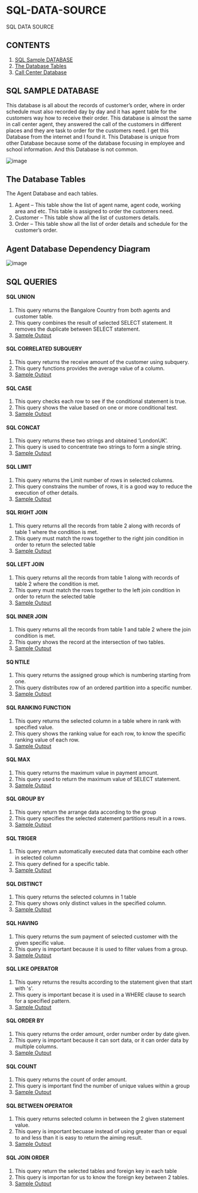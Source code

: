 # SQL-DATA-SOURCE
SQL DATA SOURCE 

## CONTENTS
 1. [SQL Sample DATABASE](https://github.com/jjati/SQL-DATA-SOURCE#sql-data-source)
 2. [The Database Tables]()
 3. [Call Center Database]()
 








## SQL SAMPLE DATABASE
This database is all about the records of customer’s order, where in order schedule must also recorded day by day and it has agent table for the customers way how to receive their order. This database is almost the same in call center agent, they answered the call of the customers in different places and they are task to order for the customers need. I get this Database from the internet and I found it. This Database is unique from other Database because some of the database focusing in employee and school information. And this Database is not common. 

![image](https://user-images.githubusercontent.com/73151103/103191378-c0b63300-48a2-11eb-9d14-e4a5d1787fca.png)

##  The Database Tables
 
 The Agent Database and each tables.
   1.  Agent – This table show the list of agent name, agent code, working area and etc. This table is assigned to order the customers need. 
   2.  Customer – This table show all the list of customers details.
   3.  Order – This table show all the list of order details and schedule for the customer’s order.
 
## Agent Database Dependency Diagram

![image](https://user-images.githubusercontent.com/73151103/103329207-c1c59c80-4a29-11eb-8bf6-723beb187618.png)

## SQL QUERIES

#### SQL UNION
  1. This query returns the Bangalore Country from both agents and customer table.
  2. This query combines the result of selected SELECT statement. It removes the duplicate
      between SELECT statement. 
  3. [Sample Output](/query.md)
#### SQL CORRELATED SUBQUERY
  1. This query returns the receive amount of the customer using subquery.
  2. This query functions provides the average value of a column.
  3. [Sample Output](/query.md) 
#### SQL CASE
  1. This query checks each row to see if the conditional statement is true.
  2. This query shows the value based on one or more conditional test.
  3. [Sample Output](/query.md) 
#### SQL CONCAT 
  1. This query returns these two strings and obtained ‘LondonUK’.
  2. This query is used to concentrate two strings to form a single string. 
  3. [Sample Output](/query.md)
#### SQL LIMIT 
  1. This query returns the Limit number of rows in selected columns.
  2. This query constrains the number of rows, it is a good way to reduce the execution of other details.
  3. [Sample Output](/query.md)
#### SQL RIGHT JOIN
  1. This query returns all the records from table 2 along with records of table 1 where the condition is met.
  2. This query must match the rows together to the right join condition in order to return the selected table 
  3. [Sample Output](/query.md)
#### SQL LEFT JOIN
  1. This query returns all the records from table 1 along with records of table 2 where the condition is met.
  2. This query must match the rows together to the left join condition in order to return the selected table
  3. [Sample Output](/query.md)
#### SQL INNER JOIN
  1. This query returns all the records from table 1 and table 2 where the join condition is met.
  2. This query shows the record at the intersection of two tables.
  3. [Sample Output](/query.md)
#### SQ NTILE
  1. This query returns the assigned group which is numbering starting from one.
  2. This query distributes row of an ordered partition into a specific number.
  3. [Sample Output](/query.md)
#### SQL RANKING FUNCTION
  1. This query returns the selected column in a table where in rank with specified value.
  2. This query shows the ranking value for each row, to know the specific ranking value of each row.
  3. [Sample Output](/query.md)
#### SQL MAX
  1. This query returns the maximum value in payment amount.
  2. This query used to return the maximum value of SELECT statement.
  3. [Sample Output](/query.md)
#### SQL GROUP BY
  1. This query return the arrange data according to the group
  2. This query specifies the selected statement partitions result in a rows.
  3. [Sample Output](/query.md)
#### SQL TRIGER
  1. This query return automatically executed data that combine each other in selected column 
  2. This query defined for a specific table.
  3. [Sample Output](/query.md)
#### SQL DISTINCT
  1. This query returns the selected columns in 1 table
  2. This query shows only distinct values in the specified column.
  3. [Sample Output](/query.md)
#### SQL HAVING
  1. This query returns the sum payment of selected customer with the given specific value.
  2. This query is important because it is used to filter values from a group.
  3. [Sample Output](/query.md)
#### SQL LIKE OPERATOR
  1. This query returns the results according to the statement given that start with 's'.
  2. This query is important becase it is used in a WHERE clause to search for a specified pattern. 
  3. [Sample Output](/query.md)
#### SQL ORDER BY
  1. This query returns the order amount, order number order by date given. 
  2. This query is important because it can sort data, or it can order data by multiple columns.
  3. [Sample Output](/query.md)
#### SQL COUNT
  1. This query returns the count of order amount.
  2. This query is important find the number of unique values within a group
  3. [Sample Output](/query.md)
#### SQL BETWEEN OPERATOR
  1. This query returns selected column in between the 2 given statement value. 
  2. This query is important becuase instead of using greater than or equal to and less than it is easy to return the aiming result.
  3. [Sample Output](/query.md)
#### SQL JOIN ORDER
  1. This query return the selected tables and foreign key in each table 
  2. This query is importan for us to know the foreign key between 2 tables.
  3. [Sample Output](/query.md)
  




